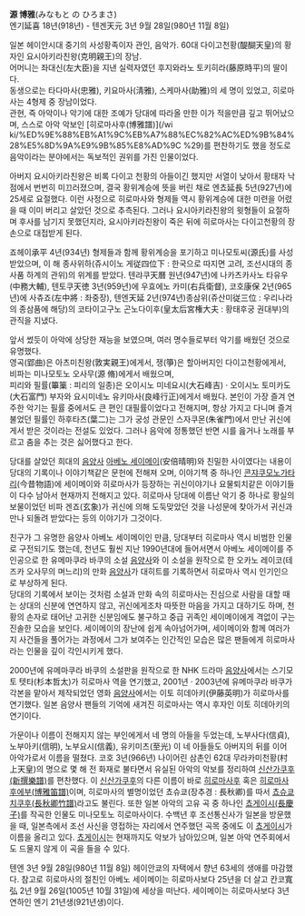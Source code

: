 **源 博雅**(みなもと の ひろまさ)  
엔기延喜 18년(918년) - 텐겐天元 3년 9월 28일(980년 11월 8일)

일본 헤이안시대 중기의 사성황족이자 관인, 음악가. 60대 다이고천황(醍醐天皇)의 황자인 요시아키라친왕(克明親王)의 장남.  
어머니는 좌대신(左大臣)을 지낸 실력자였던 후지와라노 토키히라(藤原時平)의 딸이다.  
동생으로는 타다마사(忠雅), 키요마사(淸雅), 스케마사(助雅)의 세 명이 있었고, 히로마사는 4형제 중 장남이었다.  
관현, 즉 아악이나 악기에 대한 조예가 당대에 따라올 만한 이가 적을만큼 깊고 뛰어났으며, 스스로 아악 악보인 [히로마사후(博雅譜)](/wi
ki/%ED%9E%88%EB%A1%9C%EB%A7%88%EC%82%AC%ED%9B%84%28%E5%8D%9A%E9%9B%85%E8%AD%9C
%29)를 편찬하기도 했을 정도로 음악이라는 분야에서는 독보적인 권위를 가진 인물이었다.

아버지 요시아키라친왕은 비록 다이고 천황의 아들이긴 했지만 서열이 낮아서 황태자 낙점에서 번번히 미끄러졌으며, 결국 황위계승에 뜻을 버린
채로 엔쵸延長 5년(927년)에 25세로 요절했다. 이런 사정으로 히로마사와 형제들 역시 황위계승에 대한 미련을 어렸을 때 이미 버리고
살았던 것으로 추측된다. 그러나 요시아키라친왕의 윗형들이 요절하며 후사를 남기지 못했던지라, 요시아키라친왕이 죽은 뒤에 히로마사는
다이고천황의 장손으로 대접받게 된다.

죠헤이承平 4년(934년) 형제들과 함께 황위계승을 포기하고 미나모토씨(源氏)를 사성받았으며, 이 해 종사위하(쥬시이노 게従四位下 :
한국으로 따지면 고려, 조선시대의 종사품 하계의 관위)의 위계를 받았다. 텐랴쿠天曆 원년(947년)에 나카츠카사노 타유우(中務大輔),
텐토쿠天徳 3년(959년)에 우효에노 카미(右兵衛督), 코호康保 2년(965년)에 사츄죠(左中將 : 좌중장), 텐엔天延
2년(974년)종삼위(쥬산미従三位 : 우리나라의 종삼품에 해당)의 코타이고구노 곤노다이후(皇太后宮権大夫 : 황태후궁 권대부)의 관직을
지냈다.

앞서 썼듯이 아악에 상당한 재능을 보였으며, 여러 명수들로부터 악기를 배웠던 것으로 유명했다.  
영곡(郢曲)은 아츠미친왕(敦実親王)에게서, 쟁(箏)은 할아버지인 다이고천황에게서, 비파는 미나모토노 오사무(源 脩)에게서 배웠으며,  
피리와 필률(篳篥 : 피리의 일종)은 오이시노 미네요시(大石峰吉) · 오이시노 토미카도(大石富門) 부자와 요시미네노 유키마사(良峰行正)에게서
배웠다. 본인이 가장 즐겨 연주한 악기는 필률 중에서도 큰 편인 대필률이었다고 전해지며, 항상 가지고 다니며 즐겨 불었던 필률인
하후타츠(葉二)는 그가 궁성 관문인 스자쿠몬(朱雀門)에서 만난 귀신에게서 받은 것이라는 전설도 있었다. 그러나 음악에 정통했던 반면 시를
읊거나 노래를 부르고 춤을 추는 것은 싫어했다고 한다.

당대를 살았던 희대의 [음양사](%EC%9D%8C%EC%96%91%EC%82%AC.md) [아베노 세이메이](%EC%95%84%EB%B2%A0%EB%85%B8%20%EC%84%B8%EC%9D%B4%EB%A9%94%EC%9D%B4.md)(安倍晴明)와 친밀한 사이였다는
내용이 당대의 기록이나 이야기책같은 문헌에 전해져 오며, 이야기책 중 하나인 [콘쟈쿠모노가타리](%EC%BD%98%EC%9F%88%EC%BF%A0%EB%AA%A8%EB%85%B8%EA%B0%80%ED%83%80%EB%A6%AC.md)(今昔物語)에 세이메이와 히로마사가
등장하는 귀신이야기나 요물퇴치같은 이야기들이 다수 남아서 현재까지 전해지고 있다. 히로마사 당대에 이름난 악기 중 하나로 황실의 보물이었던
비파 겐죠(玄象)가 귀신에 의해 도둑맞았던 것을 나성문에 찾아가서 귀신과 만나 되돌려 받았다는 등의 이야기가 그것이다.

친구가 그 유명한 음양사 아베노 세이메이인 만큼, 당대부터 히로마사 역시 비범한 인물로 구전되기도 했는데, 천년도 훨씬 지난 1990년대에
들어서면서 아베노 세이메이를 주인공으로 한 유메마쿠라 바쿠의 소설 [음양사](%EC%9D%8C%EC%96%91%EC%82%AC.md)와
이 소설을 원작으로 한 오카노 레이코(테즈카 오사무의 며느리)의 만화
[음양사](%EC%9D%8C%EC%96%91%EC%82%AC.md)가 대히트를 기록하면서 히로마사 역시 인기인으로 부상하게 된다.  
당대의 기록에서 보이는 것처럼 소설과 만화 속의 히로마사는 진심으로 사람을 대할 때는 상대의 신분에 연연하지 않고, 귀신에게조차 따뜻한
마음을 가지고 대하기도 하며, 천황의 손자로 태어난 고귀한 신분임에도 불구하고 중급 귀족인 세이메이에게 격없이 구는 진솔한 모습을 보인다.
세이메이의 장난에 쉽게 속아넘어가며, 세이메이와 함께 여러가지 사건들을 풀어가는 과정에서 그가 보여주는 인간적인 모습은 많은 팬들에게
히로마사라는 인물을 깊이 각인시키게 했다.

2000년에 유메마쿠라 바쿠의 소설판을 원작으로 한 NHK 드라마
[음양사](%EC%9D%8C%EC%96%91%EC%82%AC.md)에서는 스기모토 텟타(杉本哲太)가 히로마사 역을 연기했고, 2001년
· 2003년에 유메마쿠라 바쿠가 각본을 맡아서 제작되었던 영화
[음양사](%EC%9D%8C%EC%96%91%EC%82%AC.md)에서는 이토 히데아키(伊藤英明)가 히로마사를 연기했다. 일본 음양사
팬들의 기억에 새겨진 히로마사는 역시 후자인 이토 히데아키의 연기이다.

가문이나 이름이 전해지지 않는 부인에게서 네 명의 아들을 두었는데, 노부사다(信貞), 노부아키(信明), 노부요시(信義), 유키미츠(至光) 이
네 아들들도 아버지의 뒤를 이어 아악가로서 이름을 떨쳤다. 코호 3년(966년) 나이어린 삼촌인 62대 무라카미천황(村上天皇)의 명으로 몇
해 전 화재로 불타면서 유실된 아악의 악보를 정리하여 [신산가쿠후(新撰樂譜)](%EC%8B%A0%EC%82%B0%EA%B0%80%EC%BF%A0%ED%9B%84%28%E6%96%B0%E6%92%B0%E6%A8%82%E8%AD%9C%29.md)를 편찬했다. 이
[신산가쿠후](%EC%8B%A0%EC%82%B0%EA%B0%80%EC%BF%A0%ED%9B%84.md)의 다른 이름이 바로
[히로마사후](%ED%9E%88%EB%A1%9C%EB%A7%88%EC%82%AC%ED%9B%84.md) 혹은 [히로마사후에부(博雅笛譜)](%ED%9E%88%EB%A1%9C%EB%A7%88%EC%82%AC%ED%9B%84%EC%97%90%EB%B6%80%28%E5%8D%9A%E9%9B%85%E7%AC%9B%E8%AD%9C%29.md)이며, 히로마사의 별명이었던 쵸슈쿄(장추경 : 長秋卿)를 따서 [쵸슈쿄 치쿠후(長秋卿竹譜)](%EC%B5%B8%EC%8A%88%EC%BF%84%20%EC%B9%98%EC%BF%A0%ED%9B%84%28%E9%95%B7%E7%A7%8B%E5%8D%BF%E7%AB%B9%E8%AD%9C%29.md)라고도 불린다. 또한 일본 아악의 고유 곡 중 하나인 [쵸게이시(長慶子)](%EC%B5%B8%EA%B2%8C%EC%9D%B4%EC%8B%9C%28%E9%95%B7%E6%85%B6%E5%AD%90%29.md)를 작곡한 인물도 미나모토노 히로마사이다. 수백년 후 조선통신사가 일본을 방문했을 때, 일본측에서 조선 사신을 영접하는
자리에서 연주했던 곡목 중에도 이 [쵸게이시](%EC%B5%B8%EA%B2%8C%EC%9D%B4%EC%8B%9C.md)가 이름을 올리고
있다. [쵸게이시](%EC%B5%B8%EA%B2%8C%EC%9D%B4%EC%8B%9C.md)는 현재까지도 악보가 남아있으며, 일본 아악
연주회에서도 드물지 않게 이 곡을 들을 수 있다.

텐엔 3년 9월 28일(980년 11월 8일) 헤이안쿄의 자택에서 향년 63세의 생애를 마감했다. 참고로 히로마사의 절친인 아베노 세이메이는
히로마사보다 25년을 더 살고 칸코寬弘 2년 9월 26일(1005년 10월 31일)에 세상을 떠난다. 세이메이는 히로마사보다 3년 연하인
엔기 21년생(921년생)이다.

